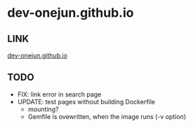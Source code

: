 # dev-onejun.github.io

## LINK

[dev-onejun.github.io](https://dev-onejun.github.io)

## TODO

* FIX: link error in search page
* UPDATE: test pages without building Dockerfile
  * mounting?
  * Gemfile is ovewritten, when the image runs (-v option)

